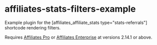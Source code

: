 # affiliates-stats-filters-example
Example plugin for the [affiliates_affiliate_stats type="stats-referrals"] shortcode rendering filters.

Requires <a href="http://www.itthinx.com/shop/affiliates-pro/">Affiliates Pro</a> or <a href="http://www.itthinx.com/shop/affiliates-enterprise">Affiliates Enterprise</a> at versions 2.14.1 or above.
